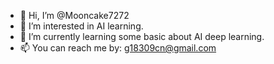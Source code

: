- 👋 Hi, I’m @Mooncake7272
- 👀 I’m interested in AI learning.
- 🌱 I’m currently learning some basic about AI deep learning.
- 📫 You can reach me by: g18309cn@gmail.com

<!---
Mooncake7272/Mooncake7272 is a ✨ special ✨ repository because its `README.md` (this file) appears on your GitHub profile.
You can click the Preview link to take a look at your changes.
--->

